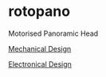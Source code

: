 # rotopano
Motorised Panoramic Head

[Mechanical Design](https://cad.onshape.com/documents/46537cf9ba2e3f7b921cfc01/w/2ebe299b6d2ed75fe1458173/e/88ad756c770eb79cdfa954f8)

[Electronical Design](https://easyeda.com/ydethe/Rotopano-3DVPJ1jAS)
